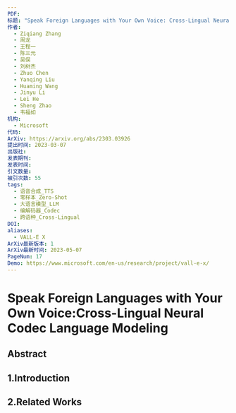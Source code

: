 ```yaml
---
PDF: 
标题: "Speak Foreign Languages with Your Own Voice: Cross-Lingual Neural Codec Language Modeling"
作者:
  - Ziqiang Zhang
  - 周龙
  - 王程一
  - 陈三元
  - 吴俣
  - 刘树杰
  - Zhuo Chen
  - Yanqing Liu
  - Huaming Wang
  - Jinyu Li
  - Lei He
  - Sheng Zhao
  - 韦福如
机构:
  - Microsoft
代码: 
ArXiv: https://arxiv.org/abs/2303.03926
提出时间: 2023-03-07
出版社: 
发表期刊: 
发表时间: 
引文数量: 
被引次数: 55
tags:
  - 语音合成_TTS
  - 零样本_Zero-Shot
  - 大语言模型_LLM
  - 编解码器_Codec
  - 跨语种_Cross-Lingual
DOI: 
aliases:
  - VALL-E X
ArXiv最新版本: 1
ArXiv最新时间: 2023-05-07
PageNum: 17
Demo: https://www.microsoft.com/en-us/research/project/vall-e-x/
---
```

# Speak Foreign Languages with Your Own Voice:Cross-Lingual Neural Codec Language Modeling

## Abstract

## 1.Introduction

## 2.Related Works
